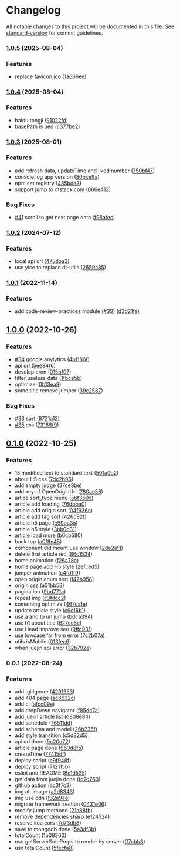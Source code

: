 # Changelog

All notable changes to this project will be documented in this file. See [standard-version](https://github.com/conventional-changelog/standard-version) for commit guidelines.

### [1.0.5](https://github.com/DTStack/UED/compare/v1.0.4...v1.0.5) (2025-08-04)


### Features

* replace favicon.ico ([1a666ee](https://github.com/DTStack/UED/commit/1a666ee946770b7cfe014bf543f034051f3e377e))

### [1.0.4](https://github.com/DTStack/UED/compare/v1.0.3...v1.0.4) (2025-08-04)


### Features

* baidu tongji ([91022fd](https://github.com/DTStack/UED/commit/91022fdbccf2cbd5a1d52d5a438659382a061994))
* basePath is ued ([c377be2](https://github.com/DTStack/UED/commit/c377be2374b7ef743da1a69fd40a9b6e5fc10e82))

### [1.0.3](https://github.com/DTStack/UED/compare/v1.0.2...v1.0.3) (2025-08-01)


### Features

* add refresh data, updateTime and liked number ([750bf47](https://github.com/DTStack/UED/commit/750bf475872820bd8f01318cd09fdef8d9fb33db))
* console.log app version ([80bce9a](https://github.com/DTStack/UED/commit/80bce9a12dfd114e7b85d529ce0d1ddee32c8366))
* npm set registry ([485bde3](https://github.com/DTStack/UED/commit/485bde365842cb4e9164b436488a86299c0b070c))
* support jump to dtstack.com ([066e413](https://github.com/DTStack/UED/commit/066e413c63dc67f69d9f306a9de55b68cc09ec5d))


### Bug Fixes

* [#41](https://github.com/DTStack/UED/issues/41) scroll to get next page data ([f98afec](https://github.com/DTStack/UED/commit/f98afecc13beb49b99614b4ae311fb432ef0e680))

### [1.0.2](https://github.com/DTStack/UED/compare/v1.0.1...v1.0.2) (2024-07-12)


### Features

* local api url ([475dba3](https://github.com/DTStack/UED/commit/475dba39548ca456118075b5de9599d6c3a98e54))
* use yice to replace dt-utils ([2659c85](https://github.com/DTStack/UED/commit/2659c85745400b107db6694a39e80169108ce536))

### [1.0.1](https://github.com/DTStack/UED/compare/v1.0.0...v1.0.1) (2022-11-14)


### Features

* add code-review-practices module ([#39](https://github.com/DTStack/UED/issues/39)) ([d3d21fe](https://github.com/DTStack/UED/commit/d3d21fe7ce3b3b889f2e27d46fe74b32614659f6))

## [1.0.0](https://github.com/DTStack/UED/compare/v0.1.0...v1.0.0) (2022-10-26)


### Features

* [#34](https://github.com/DTStack/UED/issues/34) google anylytics ([4bf186f](https://github.com/DTStack/UED/commit/4bf186f856ab70764c24ae583e1da53cc88d2488))
* api url ([5ee84f6](https://github.com/DTStack/UED/commit/5ee84f6ce7cbb27fa913242bfccf8d23271bdcd4))
* develop cron ([015bf07](https://github.com/DTStack/UED/commit/015bf07e8a5b5d2596cc1709c3e5875d10e602fd))
* filter useless data ([1fbce5b](https://github.com/DTStack/UED/commit/1fbce5bf0cd57cbca71a46b1d966c9c5e1e5acec))
* optimize ([0b13ea8](https://github.com/DTStack/UED/commit/0b13ea8390ae68a51e7b449efacfa89966b66c8d))
* some title remove jumper ([39c2587](https://github.com/DTStack/UED/commit/39c25876aedfbb39b254875113c69909b2d72468))


### Bug Fixes

* [#33](https://github.com/DTStack/UED/issues/33) sort ([9721a12](https://github.com/DTStack/UED/commit/9721a1266256970e4ed247786ebbc8d66651a8b0))
* [#35](https://github.com/DTStack/UED/issues/35) css ([73186f9](https://github.com/DTStack/UED/commit/73186f97b327207eb907ad5df415f1fbe21a07df))

## [0.1.0](https://github.com/DTStack/UED/compare/v0.0.1...v0.1.0) (2022-10-25)


### Features

* 15 modified text to standard text ([501a0b2](https://github.com/DTStack/UED/commit/501a0b2a648b7f551c934ad1ed8f1cd9d7e9d0d0))
* about H5 css ([7dc2b96](https://github.com/DTStack/UED/commit/7dc2b96f55bd09108a708e52a9b304c4ed4adc09))
* add empty judge ([37ce3be](https://github.com/DTStack/UED/commit/37ce3be74f96744d55ee1d167cacdcb1aa9affcb))
* add key of OpenOriginUrl ([780ae56](https://github.com/DTStack/UED/commit/780ae56b54cbb13f9921d246b580f5a9ac7e27b0))
* artice sort_type menu ([56f3b0c](https://github.com/DTStack/UED/commit/56f3b0c9e74b4d5a0f6bb4656451de46cc7d0181))
* article add loading ([76dbba0](https://github.com/DTStack/UED/commit/76dbba03aa93473c3e1de0fab7c5a104fe15c253))
* article add origin sort ([04f936c](https://github.com/DTStack/UED/commit/04f936c0db8ca21ead0c0b390353d0fc22123486))
* article add tag sort ([426c92f](https://github.com/DTStack/UED/commit/426c92f7ffdede21aa95ab0a973cb8a44515b00f))
* article h5 page ([e99ba3a](https://github.com/DTStack/UED/commit/e99ba3adb3604ff18bc6c7ee3b14ce8581dd4209))
* article h5 style ([3bb0d31](https://github.com/DTStack/UED/commit/3bb0d31f4175749e49bddfefde9357c95e52f2ae))
* article load more ([b6cb580](https://github.com/DTStack/UED/commit/b6cb580a7a70d238e6a1debe979d9cafb60ebc30))
* back top ([a0f8e45](https://github.com/DTStack/UED/commit/a0f8e455d2540edc0364ba31b1ad0c94fc0c489a))
* component did mount use window ([2de2ef1](https://github.com/DTStack/UED/commit/2de2ef1b4367796a4043b54bdf68dce87ffc3baa))
* delete first article req ([86c1524](https://github.com/DTStack/UED/commit/86c1524798a817a4880b1bd05afe02447dd6b79b))
* home animation ([f26a78c](https://github.com/DTStack/UED/commit/f26a78c3a8c7a645593edeac10c6958438bf6535))
* home page add H5 style ([2efced5](https://github.com/DTStack/UED/commit/2efced5a40c503875c01bfd95fc05c8800cfbc5f))
* jumper animation ([e4fd1f9](https://github.com/DTStack/UED/commit/e4fd1f994102660162078547aeaeb57569770312))
* open origin enum sort ([f42b958](https://github.com/DTStack/UED/commit/f42b9583f38a3a27bcef81bd47edc52309d42014))
* origin css ([a01bb53](https://github.com/DTStack/UED/commit/a01bb53cc311d13936ea1bd6b08981b63c776641))
* pagination ([9bd771a](https://github.com/DTStack/UED/commit/9bd771a8037555a24796742e8601329885f8b452))
* repeat img ([c3fdcc2](https://github.com/DTStack/UED/commit/c3fdcc2eec2ac9742bd9b0a864f346d59f07e628))
* something optimize ([467ca1e](https://github.com/DTStack/UED/commit/467ca1eaf624f43ddab17c3e278e02f5030450b1))
* update article style ([c9c16b1](https://github.com/DTStack/UED/commit/c9c16b19150011dd5c8e23d76ff88ac802edc23f))
* use a and <link /> to url jump ([bdca394](https://github.com/DTStack/UED/commit/bdca394d4e0d12d4b43daa25d6b916cf0538e822))
* use h1 about title ([627cc8c](https://github.com/DTStack/UED/commit/627cc8ca549111f10ef98533021e2a94cccc23f8))
* use Head improve seo ([9ffc931](https://github.com/DTStack/UED/commit/9ffc931c69ed06ba92e2df9f96820b9c4d362bd6))
* use lowcase far from error ([7c2b07a](https://github.com/DTStack/UED/commit/7c2b07ab97624edfe5a772164bf3f69bea1711e1))
* utils isMobile ([013fec6](https://github.com/DTStack/UED/commit/013fec65cd72d073404c28390b16978435dce118))
* when juejin api error ([32b792e](https://github.com/DTStack/UED/commit/32b792ea7112a6cad51649b2d34b974342239757))

### 0.0.1 (2022-08-24)


### Features

* add .gitignore ([4291353](https://github.com/DTStack/UED/commit/4291353be580530c6fad944e2833c45eca9833c8))
* add 404 page ([ac8632c](https://github.com/DTStack/UED/commit/ac8632c1f143ab80e5b26b5ef205b94179822c75))
* add ci ([afcc09e](https://github.com/DTStack/UED/commit/afcc09e962c5b88a3dc821c7a2301b4b3e3ba020))
* add dropDown navigator ([f85dc7a](https://github.com/DTStack/UED/commit/f85dc7aeb904891c5aba39582040183d2c3e7030))
* add juejin article list ([d808e84](https://github.com/DTStack/UED/commit/d808e840d057424a5f53e575d5752d13bdd15698))
* add schedule ([76511dd](https://github.com/DTStack/UED/commit/76511dd4ca8b9142e9ec541901fa72a237e49673))
* add schema and model ([26b235f](https://github.com/DTStack/UED/commit/26b235fd5bc1394b89e09445c6c75e56893cde0d))
* add style transition ([c5d82d5](https://github.com/DTStack/UED/commit/c5d82d53dec79ae9dc1a612d6b373c56ab675646))
* api url done ([5c20d72](https://github.com/DTStack/UED/commit/5c20d72af90d03b3a4423b3b721dc562c679567b))
* article page done ([963d8f5](https://github.com/DTStack/UED/commit/963d8f518f60b4163abd554c032cb7358255072b))
* createTime ([77415df](https://github.com/DTStack/UED/commit/77415dfd8616d6a59fde20c3b3b3c04f0b4e844a))
* deploy script ([e9f948f](https://github.com/DTStack/UED/commit/e9f948fb0424c4223d887ae0f3c8db20a4d4f4ba))
* deploy script ([712115b](https://github.com/DTStack/UED/commit/712115bb6fbd96a3754d7438d4bc57a1b713b598))
* eslint and README ([8c1d535](https://github.com/DTStack/UED/commit/8c1d535c2c6790d312e93a76a7193a9d59bfb1db))
* get data from juejin done ([fd7d763](https://github.com/DTStack/UED/commit/fd7d7639e2323a09ec8bcc047076083ad9355352))
* github action ([ac3f7c3](https://github.com/DTStack/UED/commit/ac3f7c3d90aebe2427870b54dc100fec2e19778d))
* img alt Image ([a2d8343](https://github.com/DTStack/UED/commit/a2d8343cb21b622aa8617198d970dd9cfd90e788))
* img use cdn ([f32a9ee](https://github.com/DTStack/UED/commit/f32a9eeb9a40fe0ddebe028b8b8e99a5c4d94b8b))
* migrate framework section ([0431e06](https://github.com/DTStack/UED/commit/0431e069b97e4a39ffef180bcc7e5e4bf6a070ed))
* modify jump methond ([21a88fb](https://github.com/DTStack/UED/commit/21a88fba805e8190a1149944f4bc93bb5b0dd9b8))
* remove dependencies sharp ([e124524](https://github.com/DTStack/UED/commit/e1245246581ff8e1630353a836a155934aeab78d))
* resolve koa cors ([7d73db8](https://github.com/DTStack/UED/commit/7d73db88463ff7b512a925b62f13d16b76aa2c79))
* save to mongodb done ([5a3df3b](https://github.com/DTStack/UED/commit/5a3df3b5c3f5196c72a81f47cfc0185cd9ef0632))
* totalCount ([1b09360](https://github.com/DTStack/UED/commit/1b0936023e426a31cebbb06af13e98638f515385))
* use getServerSideProps to render by server ([ff7cbb3](https://github.com/DTStack/UED/commit/ff7cbb3af8c1ba9861339f43d831f97ff5bbfc83))
* use totalCount ([5fecfa8](https://github.com/DTStack/UED/commit/5fecfa824c485a5af8bce5f8cc7373ea0922dcee))
